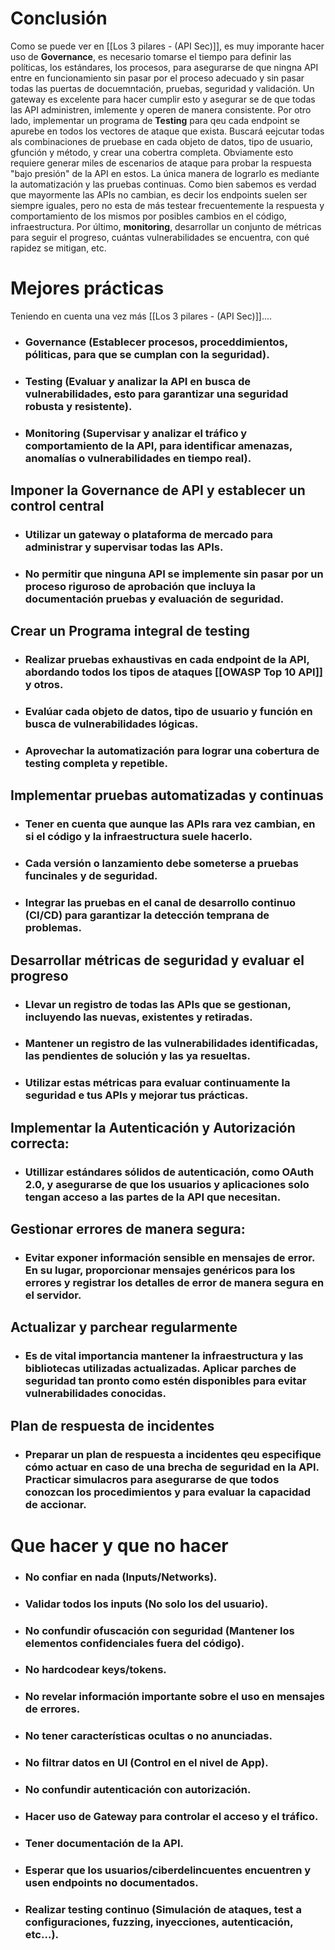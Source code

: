 # Conclusión
Como se puede ver en [[Los 3 pilares - (API Sec)]], es muy imporante hacer uso de **Governance**, es necesario tomarse el tiempo para definir las políticas, los estándares, los procesos, para asegurarse de que ningna API entre en funcionamiento sin pasar por el proceso adecuado y sin pasar todas las puertas de docuemntación, pruebas, seguridad y validación. Un gateway es excelente para hacer cumplir esto y asegurar se de que todas las API administren, imlemente y operen de manera consistente.
Por otro lado, implementar un programa de **Testing** para qeu cada endpoint se apurebe en todos los vectores de ataque que exista. Buscará eejcutar todas als combinaciones de pruebase en cada objeto de datos, tipo de usuario, gfunción y método, y crear una cobertra completa. Obviamente esto requiere generar miles de escenarios de ataque para probar la respuesta "bajo presión" de la API en estos. La única manera de lograrlo es mediante la automatización y las pruebas continuas. Como bien sabemos es verdad que mayormente las APIs no cambian, es decir los endpoints suelen ser siempre iguales, pero no esta de más testear frecuentemente la respuesta y comportamiento de los mismos por posibles cambios en el código, infraestructura.
Por último, **monitoring**, desarrollar un conjunto de métricas para seguir el progreso, cuántas vulnerabilidades se encuentra, con qué rapidez se mitigan, etc.

# Mejores prácticas

Teniendo en cuenta una vez más [[Los 3 pilares - (API Sec)]]....
- ### **Governance** (Establecer procesos, proceddimientos, póliticas, para que se cumplan con la seguridad).
- ### **Testing** (Evaluar y analizar la API en busca de vulnerabilidades, esto para garantizar una seguridad robusta y resistente).
- ### **Monitoring** (Supervisar y analizar el tráfico y comportamiento de la API, para identificar amenazas, anomalías o vulnerabilidades en tiempo real).

## Imponer la Governance de API y establecer un control central
- ### Utilizar un gateway o plataforma de mercado para administrar y supervisar todas las APIs.
- ### No permitir que ninguna API se implemente sin pasar por un proceso riguroso de aprobación que incluya la documentación pruebas y evaluación de seguridad.
## Crear un Programa integral de testing
- ### Realizar pruebas exhaustivas en cada endpoint de la API, abordando todos los tipos de ataques [[OWASP Top 10 API]] y otros.
- ### Evalúar cada objeto de datos, tipo de usuario y función en busca de vulnerabilidades lógicas.
- ### Aprovechar la automatización para lograr una cobertura de testing completa y repetible.
## Implementar pruebas automatizadas y continuas
- ### Tener en cuenta que aunque las APIs rara vez cambian, en si el código y la infraestructura suele hacerlo.
- ### Cada versión o lanzamiento debe someterse a pruebas funcinales y de seguridad. 
- ### Integrar las pruebas en el canal de desarrollo continuo (CI/CD) para garantizar la detección temprana de problemas.
## Desarrollar métricas de seguridad y evaluar el progreso
- ### Llevar un registro de todas las APIs que se gestionan, incluyendo las nuevas, existentes y retiradas.
- ### Mantener un registro de las vulnerabilidades identificadas, las pendientes de solución y las ya resueltas.
- ### Utilizar estas métricas para evaluar continuamente la seguridad e tus APIs y mejorar tus prácticas.
## Implementar la Autenticación y Autorización correcta:
- ### Utillizar estándares sólidos de autenticación, como OAuth 2.0, y asegurarse de que los usuarios y aplicaciones solo tengan acceso a las partes de la API que necesitan.
## Gestionar errores de manera segura:
- ### Evitar exponer información sensible en mensajes de error. En su lugar, proporcionar mensajes genéricos para los errores y registrar los detalles de error de manera segura en el servidor.
## Actualizar y parchear regularmente
- ### Es de vital importancia mantener la infraestructura y las bibliotecas utilizadas actualizadas. Aplicar parches de seguridad tan pronto como estén disponibles para evitar vulnerabilidades conocidas.
## Plan de respuesta de incidentes
- ### Preparar un plan de respuesta a incidentes qeu especifique cómo actuar en caso de una brecha de seguridad en la API. Practicar simulacros para asegurarse de que todos conozcan los procedimientos y para evaluar la capacidad de accionar.

# Que hacer y que no hacer
- ### No confiar en nada (Inputs/Networks).
- ### Validar **todos** los inputs (No solo los del usuario).
- ### No confundir ofuscación con seguridad (Mantener los elementos confidenciales fuera del código).
- ### No hardcodear keys/tokens.
- ### No revelar información importante sobre el uso en mensajes de errores.
- ### No tener características ocultas o no anunciadas.
- ### No filtrar datos en UI (Control en el nivel de App).
- ### No confundir autenticación con autorización.
- ### Hacer uso de Gateway para controlar el acceso y el tráfico.
- ### Tener documentación de la API.
- ### Esperar que los usuarios/ciberdelincuentes encuentren y usen endpoints no documentados.
- ### Realizar **testing** continuo (Simulación de ataques, test a configuraciones, fuzzing, inyecciones, autenticación, etc...).